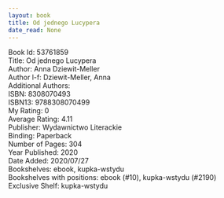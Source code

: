 ```yaml
---
layout: book
title: Od jednego Lucypera
date_read: None
---
```


Book Id: 53761859<br />
Title: Od jednego Lucypera<br />
Author: Anna Dziewit-Meller<br />
Author l-f: Dziewit-Meller, Anna<br />
Additional Authors: <br />
ISBN: 8308070493<br />
ISBN13: 9788308070499<br />
My Rating: 0<br />
Average Rating: 4.11<br />
Publisher: Wydawnictwo Literackie<br />
Binding: Paperback<br />
Number of Pages: 304<br />
Year Published: 2020<br />
Date Added: 2020/07/27<br />
Bookshelves: ebook, kupka-wstydu<br />
Bookshelves with positions: ebook (#10), kupka-wstydu (#2190)<br />
Exclusive Shelf: kupka-wstydu<br />

